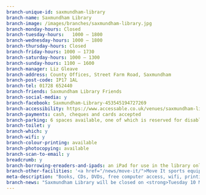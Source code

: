 ```yaml
---
branch-unique-id: saxmundham-library
branch-name: Saxmundham Library
branch-image: /images/branches/saxmundham-library.jpg
branch-monday-hours: Closed
branch-tuesday-hours:	1000 – 1800
branch-wednesday-hours: 1000 – 1800
branch-thursday-hours: Closed
branch-friday-hours: 1000 – 1730
branch-saturday-hours: 1000 – 1300
branch-sunday-hours: 1100 – 1600
branch-manager: Liz Gleave
branch-address: County Offices, Street Farm Road, Saxmundham
branch-post-code: IP17 1AL
branch-tel: 01728 652440
branch-friends: Saxmundham Library Friends
branch-social-media: y
branch-facebook: Saxmundham-Library-453545194727269
branch-accessibility: https://www.accessable.co.uk/venues/saxmundham-library
branch-payments: cash, cheques and cards accepted
branch-parking: 6 spaces available, one of which is reserved for disabled customers
branch-toilet: y
branch-which: y
branch-wifi: y
branch-colour-printing: available
branch-photocopying: available
branch-scan-to-email: y
breadcrumb: y
branch-borrowing-ereaders-and-ipads: an iPad for use in the library only
branch-other-facilities: '<a href="/news/move-it/">Move It sports equipment available to borrow</a>'
meta-description: "Books, CDs, DVDs, free computer access, wifi, printing, scanning, children's activities, older people's activities, sports equipment."
branch-news: "Saxmundham Library will be closed on <strong>Tuesday 10 March</strong>. It will be temporarily accommodated further down Street Farm Road (opposite Fromus Veterinary Group) from Wednesday 11 March while Suffolk County Council redevelops the existing site into a new, modern and larger library space."
---
```

